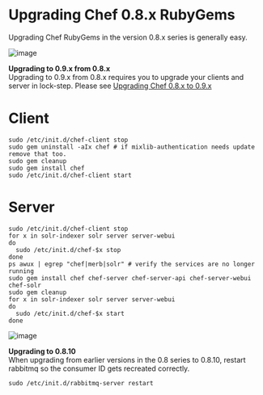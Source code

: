 Upgrading Chef 0.8.x RubyGems
=============================

Upgrading Chef RubyGems in the version 0.8.x series is generally easy.

![image](images/icons/emoticons/check.gif)

**Upgrading to 0.9.x from 0.8.x**  
Upgrading to 0.9.x from 0.8.x requires you to upgrade your clients and
server in lock-step. Please see [Upgrading Chef 0.8.x to
0.9.x](Upgrading%20Chef%200.8.x%20to%200.9.x.html "Upgrading Chef 0.8.x to 0.9.x")

Client
======

    sudo /etc/init.d/chef-client stop
    sudo gem uninstall -aIx chef # if mixlib-authentication needs update remove that too.
    sudo gem cleanup
    sudo gem install chef
    sudo /etc/init.d/chef-client start

Server
======

    sudo /etc/init.d/chef-client stop
    for x in solr-indexer solr server server-webui
    do
      sudo /etc/init.d/chef-$x stop
    done
    ps awux | egrep "chef|merb|solr" # verify the services are no longer running
    sudo gem install chef chef-server chef-server-api chef-server-webui chef-solr
    sudo gem cleanup
    for x in solr-indexer solr server server-webui
    do
      sudo /etc/init.d/chef-$x start
    done

![image](images/icons/emoticons/check.gif)

**Upgrading to 0.8.10**  
When upgrading from earlier versions in the 0.8 series to 0.8.10,
restart rabbitmq so the consumer ID gets recreated correctly.

    sudo /etc/init.d/rabbitmq-server restart
